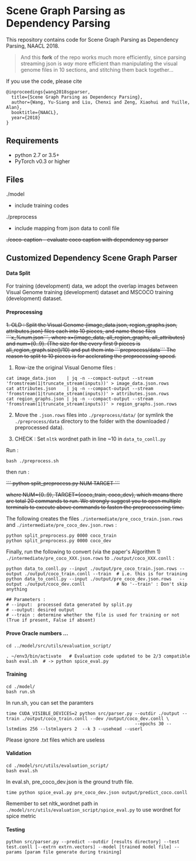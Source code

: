 Scene Graph Parsing as Dependency Parsing
===================

This repository contains code for Scene Graph Parsing as Dependency Parsing, NAACL 2018.

>    And this **fork** of the repo works much more efficiently, 
>    since parsing streaming json is *way* more efficient than manipulating the visual genome
>    files in 10 sections, and stitching them back together...


If you use the code, please cite 
``` 
@inproceedings{wang2018sgparser,     
  title={Scene Graph Parsing as Dependency Parsing},  
  author={Wang, Yu-Siang and Liu, Chenxi and Zeng, Xiaohui and Yuille, Alan},  
  booktitle={NAACL},  
  year={2018}
} 
```


## Requirements
- python 2.7 or 3.5+
- PyTorch v0.3 or higher

## Files
./model
- include training codes

./preprocess
- include mapping from json data to conll file 

<strike>
./coco-caption
- evaluate coco caption with dependency sg parser
</strike>

## Customized Dependency Scene Graph Parser

#### Data Split

For training (development) data, we adopt the overlap images between Visual Genome training (development) dataset and MSCOCO training (development) dataset.


#### Preprocessing ####

<strike>
1. OLD : Split the Visual Genome {image_data.json, region_graphs.json, attributes.json} files each into 10 pieces, and name these files ```x_%num.json```, 
   where x={image_data, all_region_graphs, all_attributes} and num={0..9}. 
   (The size for the every first 9 pieces is all_region_graph.size()/10) and put them into ```preprocess/data```
   The reason to split to 10 pieces is for acclerating the preprocessing speed. 
</strike>  


1. Row-ize the original Visual Genome files : 

```
cat image_data.json    | jq -n --compact-output --stream 'fromstream(1|truncate_stream(inputs))' > image_data.json.rows
cat attributes.json    | jq -n --compact-output --stream 'fromstream(1|truncate_stream(inputs))' > attributes.json.rows
cat region_graphs.json | jq -n --compact-output --stream 'fromstream(1|truncate_stream(inputs))' > region_graphs.json.rows
```


2. Move the ```.json.rows``` files into ```./preprocess/data/``` (or symlink the ```./preprocess/data``` directory to the folder with the downloaded / preprocessed data).

3. CHECK : Set ```nltk``` wordnet path in line ~10 in ```data_to_conll.py```



Run :
```
bash ./preprocess.sh
```
then run :

<strike>
```
python split_preprocess.py NUM TARGET
```

where NUM={0..9}, TARGET={coco_train, coco_dev}, which means there are total 20 commands to run.
We strongly suggest you to open multiple terminals to execute above commands to fasten the preprocesseing time.
</strike>


The following creates the files ```./intermediate/pre_coco_train.json.rows``` and ```./intermediate/pre_coco_dev.json.rows``` :
```
python split_preprocess.py 0000 coco_train
python split_preprocess.py 0000 coco_dev
```

Finally, run the following to convert (via the paper's Algorithm 1) 
```./intermediate/pre_coco_XXX.json.rows``` to ```./output/coco_XXX.conll``` :

```
python data_to_conll.py --input ./output/pre_coco_train.json.rows --output ./output/coco_train.conll --train  # i.e. this is for training
python data_to_conll.py --input ./output/pre_coco_dev.json.rows   --output ./output/coco_dev.conll            # No '--train' : Don't skip anything

## Parameters :
# --input:  processed data generated by split.py
# --output: desired output
# --train : determine whether the file is used for training or not (True if present, False if absent)
```


#### Prove Oracle numbers ...

```
cd ../model/src/utils/evaluation_script/

. ~/env3/bin/activate   # Evaluation code updated to be 2/3 compatible
bash eval.sh  # -> python spice_eval.py
```


#### Training
```
cd ./model/
bash run.sh
```
In run.sh, you can set the paramters
```
time CUDA_VISIBLE_DEVICES=2 python src/parser.py --outdir ./output --train ./output/coco_train.conll --dev /output/coco_dev.conll \
                                                 --epochs 30 --lstmdims 256 --lstmlayers 2  --k 3 --usehead --userl
```
Please ignore .txt files which are useless

#### Validation

```
cd ./model/src/utils/evaluation_script/
bash eval.sh
```
In eval.sh, pre_coco_dev.json is the ground truth file.

```
time python spice_eval.py pre_coco_dev.json output/predict_coco.conll
```
Remember to set nltk_wordnet path in `./model/src/utils/evaluation_script/spice_eval.py` to use wordnet for spice metric


#### Testing

```
python src/parser.py --predict --outdir [results directory] --test test.conll [--extrn extrn.vectors] --model [trained model file] --params [param file generate during training]
```
